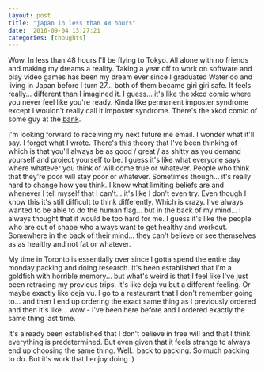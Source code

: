 ```yaml
---
layout: post
title: "japan in less than 48 hours"
date:  2016-09-04 13:27:21
categories: [thoughts]
---
```

Wow. In less than 48 hours I'll be flying to Tokyo. All alone with no friends and making my dreams a reality. Taking a year off to work on software and play video games has been my dream ever since I graduated Waterloo and living in Japan before I turn 27... both of them became giri giri safe. It feels really... different than I imagined it. I guess... it's like the xkcd comic where you never feel like you're ready. Kinda like permanent imposter syndrome except I wouldn't really call it imposter syndrome. There's the xkcd comic of some guy at the [bank](https://xkcd.com/616/). 

I'm looking forward to receiving my next future me email. I wonder what it'll say. I forgot what I wrote. There's this theory that I've been thinking of which is that you'll always be as good / great / as shitty as you demand yourself and project yourself to be. I guess it's like what everyone says where whatever you think of will come true or whatever. People who think that they're poor will stay poor or whatever. Sometimes though... it's really hard to change how you think. I know what limiting beliefs are and whenever I tell myself that I can't... it's like I don't even try. Even though I know this it's still difficult to think differently. Which is crazy. I've always wanted to be able to do the human flag... but in the back of my mind... I always thought that it would be too hard for me. I guess it's like the people who are out of shape who always want to get healthy and workout. Somewhere in the back of their mind... they can't believe or see themselves as as healthy and not fat or whatever.

My time in Toronto is essentially over since I gotta spend the entire day monday packing and doing research. It's been established that I'm a goldfish with horrible memory... but what's weird is that I feel like I've just been retracing my previous trips. It's like deja vu but a different feeling. Or maybe exactly like deja vu. I go to a restaurant that I don't remember going to... and then I end up ordering the exact same thing as I previously ordered and then it's like... wow - I've been here before and I ordered exactly the same thing last time.

It's already been established that I don't believe in free will and that I think everything is predetermined. But even given that it feels strange to always end up choosing the same thing. Well.. back to packing. So much packing to do. But it's work that I enjoy doing :)
